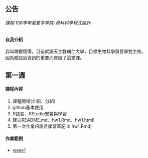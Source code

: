﻿## 公告

###### 課程:106學年度夏季學院-資料科學程式設計

#### 自我介紹

我叫做鄭懷得，目前就讀天主教輔仁大學，目標生物科學與哲學雙主修。  <br />
因為體認到資訊的重要而修讀了這堂課。  <br />


## 第一週

#### 課程內容 

1.  課程開場(介紹、分組)  <br />
2.  github基本使用  <br />
3.  R語言、RStudio安裝與學習  <br />
4.  建立README.md、hw1.Rmd、hw1.html)  <br />
5.  第一次作業(R語言學習筆記 in hw1.Rmd)  <br />

#### 作業範例

-  [week1](https://white-zheng.github.io/xxx/week1/HW1.html)